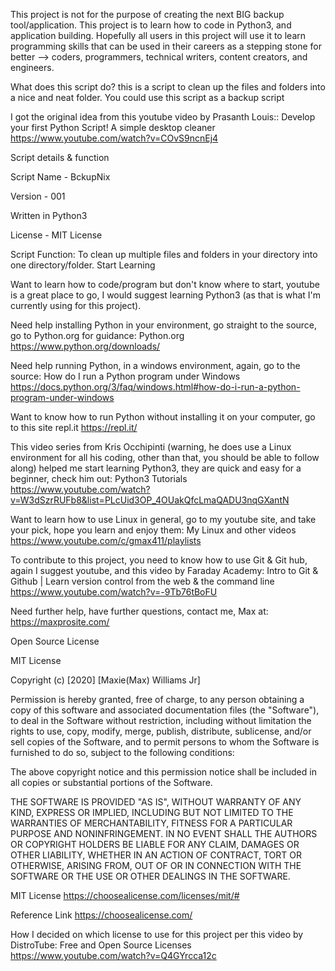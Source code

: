

This project is not for the purpose of creating the next BIG backup tool/application. This project is to learn how to code in Python3, and application building. Hopefully all users in this project will use it to learn programming skills that can be used in their careers as a stepping stone for better --> coders, programmers, technical writers, content creators, and engineers.

What does this script do? this is a script to clean up the files and folders into a nice and neat folder. You could use this script as a backup script

I got the original idea from this youtube video by Prasanth Louis::
Develop your first Python Script! A simple desktop cleaner
https://www.youtube.com/watch?v=COvS9ncnEj4

Script details & function

Script Name - BckupNix

Version - 001

Written in Python3

License - MIT License

Script Function:
To clean up multiple files and folders in your directory into one directory/folder.
Start Learning

Want to learn how to code/program but don't know where to start, youtube is a great place to go, I would suggest learning Python3 (as that is what I'm currently using for this project).

Need help installing Python in your environment, go straight to the source, go to Python.org for guidance:
Python.org
https://www.python.org/downloads/

Need help running Python, in a windows environment, again, go to the source:
How do I run a Python program under Windows
https://docs.python.org/3/faq/windows.html#how-do-i-run-a-python-program-under-windows

Want to know how to run Python without installing it on your computer, go to this site
repl.it
https://repl.it/

This video series from Kris Occhipinti (warning, he does use a Linux environment for all his coding, other than that, you should be able to follow along) helped me start learning Python3, they are quick and easy for a beginner, check him out:
Python3 Tutorials
https://www.youtube.com/watch?v=W3dSzrRUFb8&list=PLcUid3OP_4OUakQfcLmaQADU3nqGXantN

Want to learn how to use Linux in general, go to my youtube site, and take your pick, hope you learn and enjoy them:
My Linux and other videos
https://www.youtube.com/c/gmax411/playlists

To contribute to this project, you need to know how to use Git & Git hub, again I suggest youtube, and this video by Faraday Academy:
Intro to Git & Github | Learn version control from the web & the command line
https://www.youtube.com/watch?v=-9Tb76tBoFU

Need further help, have further questions, contact me, Max at:
https://maxprosite.com/


Open Source License

MIT License

Copyright (c) [2020] [Maxie(Max) Williams Jr]

Permission is hereby granted, free of charge, to any person obtaining a copy of this software and associated documentation files (the "Software"), to deal in the Software without restriction, including without limitation the rights to use, copy, modify, merge, publish, distribute, sublicense, and/or sell copies of the Software, and to permit persons to whom the Software is furnished to do so, subject to the following conditions:

The above copyright notice and this permission notice shall be included in all copies or substantial portions of the Software.

THE SOFTWARE IS PROVIDED "AS IS", WITHOUT WARRANTY OF ANY KIND, EXPRESS OR IMPLIED, INCLUDING BUT NOT LIMITED TO THE WARRANTIES OF MERCHANTABILITY, FITNESS FOR A PARTICULAR PURPOSE AND NONINFRINGEMENT. IN NO EVENT SHALL THE AUTHORS OR COPYRIGHT HOLDERS BE LIABLE FOR ANY CLAIM, DAMAGES OR OTHER LIABILITY, WHETHER IN AN ACTION OF CONTRACT, TORT OR OTHERWISE, ARISING FROM, OUT OF OR IN CONNECTION WITH THE SOFTWARE OR THE USE OR OTHER DEALINGS IN THE SOFTWARE.

MIT License
https://choosealicense.com/licenses/mit/#

Reference Link
https://choosealicense.com/

How I decided on which license to use for this project per this video by DistroTube:
Free and Open Source Licenses
https://www.youtube.com/watch?v=Q4GYrcca12c

